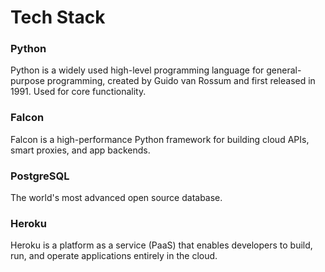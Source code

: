 <H1> Tech Stack </H1>




<H3> Python </H3>

Python is a widely used high-level programming language for general-purpose programming, created by Guido van Rossum and first released in 1991. Used for core functionality.

<H3> Falcon </H3>
Falcon is a high-performance Python framework for building cloud APIs, smart proxies, and app backends.


<H3> PostgreSQL </H3>

The world's most advanced open source database.

<H3> Heroku </H3>

Heroku is a platform as a service (PaaS) that enables developers to build, run, and operate applications entirely in the cloud.

